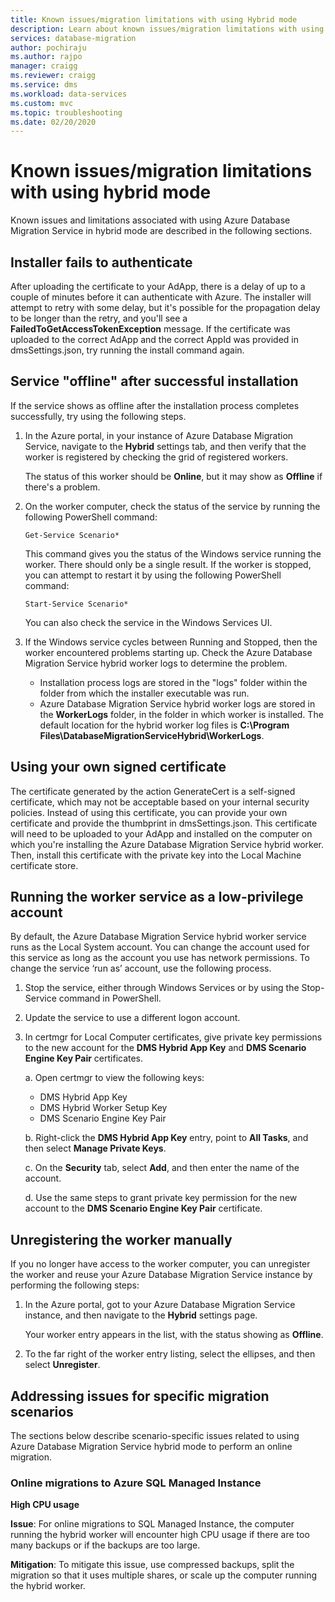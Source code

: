 ```yaml
---
title: Known issues/migration limitations with using Hybrid mode
description: Learn about known issues/migration limitations with using Azure Database Migration Service in hybrid mode.
services: database-migration
author: pochiraju
ms.author: rajpo
manager: craigg
ms.reviewer: craigg
ms.service: dms
ms.workload: data-services
ms.custom: mvc
ms.topic: troubleshooting
ms.date: 02/20/2020
---
```


# Known issues/migration limitations with using hybrid mode

Known issues and limitations associated with using Azure Database Migration Service in hybrid mode are described in the following sections.

## Installer fails to authenticate

After uploading the certificate to your AdApp, there is a delay of up to a couple of minutes before it can authenticate with Azure. The installer will attempt to retry with some delay, but it's possible for the propagation delay to be longer than the retry, and you'll see a **FailedToGetAccessTokenException** message. If the certificate was uploaded to the correct AdApp and the correct AppId was provided in dmsSettings.json, try running the install command again.

## Service "offline" after successful installation

If the service shows as offline after the installation process completes successfully, try using the following steps.

1. In the Azure portal, in your instance of Azure Database Migration Service, navigate to the **Hybrid** settings tab, and then verify that the worker is registered by checking the grid of registered workers.

    The status of this worker should be **Online**, but it may show as **Offline** if there's a problem.

2. On the worker computer, check the status of the service by running the following PowerShell command:

    ```
    Get-Service Scenario*
    ```

    This command gives you the status of the Windows service running the worker. There should only be a single result. If the worker is stopped, you can attempt to restart it by using the following PowerShell command:

    ```
    Start-Service Scenario*
    ```

    You can also check the service in the Windows Services UI.

3. If the Windows service cycles between Running and Stopped, then the worker encountered problems starting up. Check the Azure Database Migration Service hybrid worker logs to determine the problem.

    - Installation process logs are stored in the "logs" folder within the folder from which the installer executable was run.
    - Azure Database Migration Service hybrid worker logs are stored in the **WorkerLogs** folder, in the folder in which worker is installed. The default location for the hybrid worker log files is **C:\Program Files\DatabaseMigrationServiceHybrid\WorkerLogs**.

## Using your own signed certificate

The certificate generated by the action GenerateCert is a self-signed certificate, which may not be acceptable based on your internal security policies. Instead of using this certificate, you can provide your own certificate and provide the thumbprint in dmsSettings.json. This certificate will need to be uploaded to your AdApp and installed on the computer on which you're installing the Azure Database Migration Service hybrid worker. Then, install this certificate with the private key into the Local Machine certificate store.

## Running the worker service as a low-privilege account

By default, the Azure Database Migration Service hybrid worker service runs as the Local System account. You can change the account used for this service as long as the account you use has network permissions. To change the service ‘run as’ account, use the following process.

1. Stop the service, either through Windows Services or by using the Stop-Service command in PowerShell.

2. Update the service to use a different logon account.

3. In certmgr for Local Computer certificates, give private key permissions to the new account for the **DMS Hybrid App Key** and **DMS Scenario Engine Key Pair** certificates.

    a. Open certmgr to view the following keys:

    - DMS Hybrid App Key
    - DMS Hybrid Worker Setup Key
    - DMS Scenario Engine Key Pair

    b. Right-click the **DMS Hybrid App Key** entry, point to **All Tasks**, and then select **Manage Private Keys**.

    c. On the **Security** tab, select **Add**, and then enter the name of the account.

    d. Use the same steps to grant private key permission for the new account to the **DMS Scenario Engine Key Pair** certificate.

## Unregistering the worker manually

If you no longer have access to the worker computer, you can unregister the worker and reuse your Azure Database Migration Service instance by performing the following steps:

1. In the Azure portal, got to your Azure Database Migration Service instance, and then navigate to the **Hybrid** settings page.

   Your worker entry appears in the list, with the status showing as **Offline**.

2. To the far right of the worker entry listing, select the ellipses, and then select **Unregister**.

## Addressing issues for specific migration scenarios

The sections below describe scenario-specific issues related to using Azure Database Migration Service hybrid mode to perform an online migration.

### Online migrations to Azure SQL Managed Instance

**High CPU usage**

**Issue**: For online migrations to SQL Managed Instance, the computer running the hybrid worker will encounter high CPU usage if there are too many backups or if the backups are too large.

**Mitigation**: To mitigate this issue, use compressed backups, split the migration so that it uses multiple shares, or scale up the computer running the hybrid worker.
